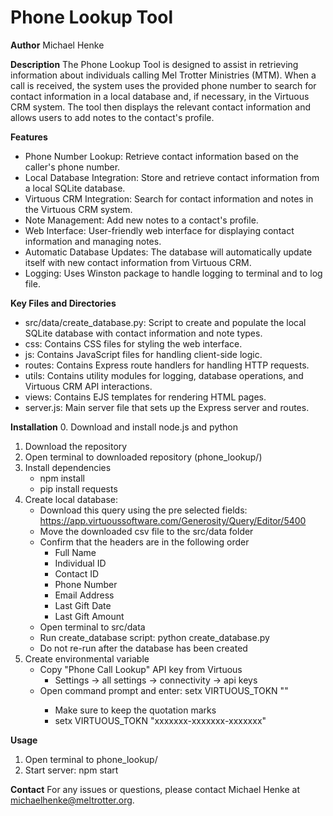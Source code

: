 # Phone Lookup Tool

**Author** Michael Henke

**Description**
The Phone Lookup Tool is designed to assist in retrieving information about individuals calling Mel Trotter Ministries (MTM). When a call is received, the system uses the provided phone number to search for contact information in a local database and, if necessary, in the Virtuous CRM system. The tool then displays the relevant contact information and allows users to add notes to the contact's profile.

**Features**
- Phone Number Lookup: Retrieve contact information based on the caller's phone number.
- Local Database Integration: Store and retrieve contact information from a local SQLite database.
- Virtuous CRM Integration: Search for contact information and notes in the Virtuous CRM system.
- Note Management: Add new notes to a contact's profile.
- Web Interface: User-friendly web interface for displaying contact information and managing notes.
- Automatic Database Updates: The database will automatically update itself with new contact information from Virtuous CRM.
- Logging: Uses Winston package to handle logging to terminal and to log file.

**Key Files and Directories**
- src/data/create_database.py: Script to create and populate the local SQLite database with contact information and note types.
- css: Contains CSS files for styling the web interface.
- js: Contains JavaScript files for handling client-side logic.
- routes: Contains Express route handlers for handling HTTP requests.
- utils: Contains utility modules for logging, database operations, and Virtuous CRM API interactions.
- views: Contains EJS templates for rendering HTML pages.
- server.js: Main server file that sets up the Express server and routes.

**Installation**
0. Download and install node.js and python
1. Download the repository
2. Open terminal to downloaded repository (phone_lookup/)
3. Install dependencies
    - npm install
    - pip install requests
4. Create local database:
      - Download this query using the pre selected fields: https://app.virtuoussoftware.com/Generosity/Query/Editor/5400
      - Move the downloaded csv file to the src/data folder
      - Confirm that the headers are in the following order
          - Full Name
          - Individual ID
          - Contact ID
          - Phone Number
          - Email Address
          - Last Gift Date
          - Last Gift Amount
    - Open terminal to src/data
    - Run create_database script: python create_database.py
    - Do not re-run after the database has been created
5. Create environmental variable
    - Copy "Phone Call Lookup" API key from Virtuous
        - Settings -> all settings -> connectivity -> api keys
    - Open command prompt and enter: setx VIRTUOUS_TOKN "<key>"
        - Make sure to keep the quotation marks
        - setx VIRTUOUS_TOKN "xxxxxxx-xxxxxxx-xxxxxxx"

**Usage**
1. Open terminal to phone_lookup/
2. Start server: npm start

**Contact**
For any issues or questions, please contact Michael Henke at michaelhenke@meltrotter.org.
